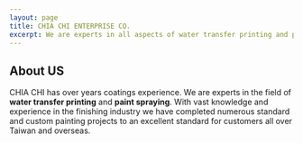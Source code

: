 ```yaml
---
layout: page
title: CHIA CHI ENTERPRISE CO.
excerpt: We are experts in all aspects of water transfer printing and paint spraying.
---
```


## About US

CHIA CHI has over years coatings experience. We are experts in the field of **water transfer printing** and **paint spraying**. With vast knowledge and experience in the finishing industry we have completed numerous standard and custom painting projects to an excellent standard for customers all over Taiwan and overseas.
